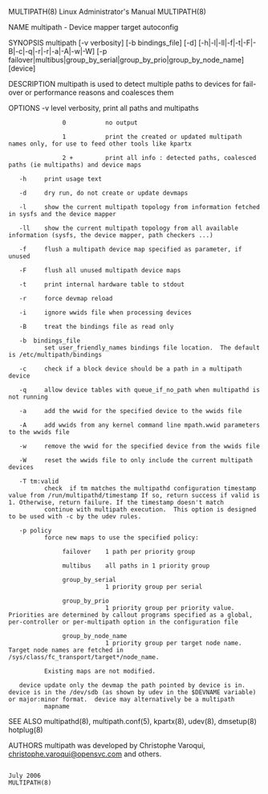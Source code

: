 MULTIPATH(8)                                                                             Linux Administrator's Manual                                                                            MULTIPATH(8)



NAME
       multipath - Device mapper target autoconfig

SYNOPSIS
       multipath [-v verbosity] [-b bindings_file] [-d] [-h|-l|-ll|-f|-t|-F|-B|-c|-q|-r|-r|-a|-A|-w|-W] [-p failover|multibus|group_by_serial|group_by_prio|group_by_node_name] [device]

DESCRIPTION
       multipath is used to detect multiple paths to devices for fail-over or performance reasons and coalesces them

OPTIONS
       -v  level
              verbosity, print all paths and multipaths

                   0           no output

                   1           print the created or updated multipath names only, for use to feed other tools like kpartx

                   2 +         print all info : detected paths, coalesced paths (ie multipaths) and device maps

       -h     print usage text

       -d     dry run, do not create or update devmaps

       -l     show the current multipath topology from information fetched in sysfs and the device mapper

       -ll    show the current multipath topology from all available information (sysfs, the device mapper, path checkers ...)

       -f     flush a multipath device map specified as parameter, if unused

       -F     flush all unused multipath device maps

       -t     print internal hardware table to stdout

       -r     force devmap reload

       -i     ignore wwids file when processing devices

       -B     treat the bindings file as read only

       -b  bindings_file
              set user_friendly_names bindings file location.  The default is /etc/multipath/bindings

       -c     check if a block device should be a path in a multipath device

       -q     allow device tables with queue_if_no_path when multipathd is not running

       -a     add the wwid for the specified device to the wwids file

       -A     add wwids from any kernel command line mpath.wwid parameters to the wwids file

       -w     remove the wwid for the specified device from the wwids file

       -W     reset the wwids file to only include the current multipath devices

       -T tm:valid
              check  if tm matches the multipathd configuration timestamp value from /run/multipathd/timestamp If so, return success if valid is 1. Otherwise, return failure. If the timestamp doesn't match
              continue with multipath execution.  This option is designed to be used with -c by the udev rules.

       -p policy
              force new maps to use the specified policy:

                   failover    1 path per priority group

                   multibus    all paths in 1 priority group

                   group_by_serial
                               1 priority group per serial

                   group_by_prio
                               1 priority group per priority value. Priorities are determined by callout programs specified as a global, per-controller or per-multipath option in the configuration file

                   group_by_node_name
                               1 priority group per target node name. Target node names are fetched in /sys/class/fc_transport/target*/node_name.

              Existing maps are not modified.

       device update only the devmap the path pointed by device is in.  device is in the /dev/sdb (as shown by udev in the $DEVNAME variable) or major:minor format.  device may alternatively be a multipath
              mapname

SEE ALSO
       multipathd(8), multipath.conf(5), kpartx(8), udev(8), dmsetup(8) hotplug(8)

AUTHORS
       multipath was developed by Christophe Varoqui, <christophe.varoqui@opensvc.com> and others.



                                                                                                  July 2006                                                                                      MULTIPATH(8)
